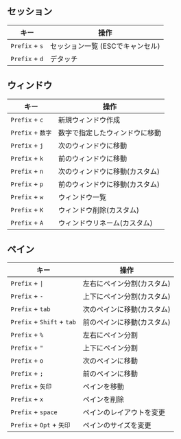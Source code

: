 ## セッション
|キー|操作|
|---|---|
|`Prefix` + `s`     | セッション一覧 (ESCでキャンセル)|
|`Prefix` + `d`     | デタッチ|

## ウィンドウ
|キー|操作|
|---|---|
|`Prefix` + `c`     | 新規ウィンドウ作成|
|`Prefix` + `数字`  | 数字で指定したウィンドウに移動|
|`Prefix` + `j`     | 次のウィンドウに移動|
|`Prefix` + `k`     | 前のウィンドウに移動|
|`Prefix` + `n`     | 次のウィンドウに移動(カスタム)|
|`Prefix` + `p`     | 前のウィンドウに移動(カスタム)|
|`Prefix` + `w`     | ウィンドウ一覧|
|`Prefix` + `K`     | ウィンドウ削除(カスタム)|
|`Prefix` + `A`     | ウィンドウリネーム(カスタム)|

## ペイン
|キー|操作|
|---|---|
|`Prefix` + `\|`     | 左右にペイン分割(カスタム)|
|`Prefix` + `-`     | 上下にペイン分割(カスタム)|
|`Prefix` + `tab`   | 次のペインに移動(カスタム)|
|`Prefix` + `Shift` + `tab`     | 前のペインに移動(カスタム)|
|`Prefix` + `%`     | 左右にペイン分割|
|`Prefix` + `"`     | 上下にペイン分割|
|`Prefix` + `o`     | 次のペインに移動|
|`Prefix` + `;`     | 前のペインに移動|
|`Prefix` + `矢印`  | ペインを移動|
|`Prefix` + `x`     | ペインを削除|
|`Prefix` + `space` | ペインのレイアウトを変更|
|`Prefix` + `Opt` + `矢印` | ペインのサイズを変更|

